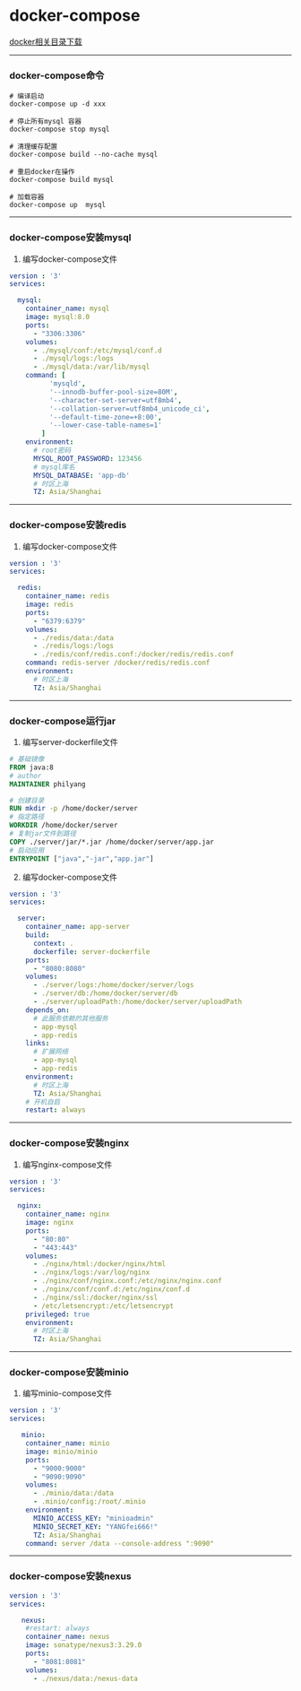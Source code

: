 # docker-compose

[docker相关目录下载](https://file.philyang.site/blog/docker.zip)

***

### docker-compose命令
```shell
# 编译启动
docker-compose up -d xxx

# 停止所有mysql 容器
docker-compose stop mysql

# 清理缓存配置
docker-compose build --no-cache mysql

# 重启docker在操作
docker-compose build mysql

# 加载容器
docker-compose up  mysql

```

***

### docker-compose安装mysql
1. 编写docker-compose文件
```yaml
version : '3'
services:

  mysql:
    container_name: mysql
    image: mysql:8.0
    ports:
      - "3306:3306"
    volumes:
      - ./mysql/conf:/etc/mysql/conf.d
      - ./mysql/logs:/logs
      - ./mysql/data:/var/lib/mysql
    command: [
          'mysqld',
          '--innodb-buffer-pool-size=80M',
          '--character-set-server=utf8mb4',
          '--collation-server=utf8mb4_unicode_ci',
          '--default-time-zone=+8:00',
          '--lower-case-table-names=1'
        ]
    environment:
      # root密码
      MYSQL_ROOT_PASSWORD: 123456
      # mysql库名
      MYSQL_DATABASE: 'app-db'
      # 时区上海
      TZ: Asia/Shanghai
```

***

### docker-compose安装redis
1. 编写docker-compose文件
```yaml
version : '3'
services:

  redis:
    container_name: redis
    image: redis
    ports:
      - "6379:6379"
    volumes:
      - ./redis/data:/data
      - ./redis/logs:/logs
      - ./redis/conf/redis.conf:/docker/redis/redis.conf
    command: redis-server /docker/redis/redis.conf
    environment:
      # 时区上海
      TZ: Asia/Shanghai
```

***

### docker-compose运行jar
1. 编写server-dockerfile文件
```dockerfile
# 基础镜像
FROM java:8
# author
MAINTAINER philyang

# 创建目录
RUN mkdir -p /home/docker/server
# 指定路径
WORKDIR /home/docker/server
# 复制jar文件到路径
COPY ./server/jar/*.jar /home/docker/server/app.jar
# 启动应用
ENTRYPOINT ["java","-jar","app.jar"]
```

2. 编写docker-compose文件
```yaml
version : '3'
services:

  server:
    container_name: app-server
    build:
      context: .
      dockerfile: server-dockerfile
    ports:
      - "8080:8080"
    volumes:
      - ./server/logs:/home/docker/server/logs
      - ./server/db:/home/docker/server/db
      - ./server/uploadPath:/home/docker/server/uploadPath
    depends_on:
      # 此服务依赖的其他服务
      - app-mysql
      - app-redis
    links:
      # 扩展网络
      - app-mysql
      - app-redis
    environment:
      # 时区上海
      TZ: Asia/Shanghai
    # 开机自启
    restart: always
```

***

### docker-compose安装nginx
1. 编写nginx-compose文件
```yaml
version : '3'
services:

  nginx:
    container_name: nginx
    image: nginx
    ports:
      - "80:80"
      - "443:443"
    volumes:
      - ./nginx/html:/docker/nginx/html
      - ./nginx/logs:/var/log/nginx
      - ./nginx/conf/nginx.conf:/etc/nginx/nginx.conf
      - ./nginx/conf/conf.d:/etc/nginx/conf.d
      - ./nginx/ssl:/docker/nginx/ssl
      - /etc/letsencrypt:/etc/letsencrypt
    privileged: true
    environment:
      # 时区上海
      TZ: Asia/Shanghai
```

***

### docker-compose安装minio
1. 编写minio-compose文件
```yaml
version : '3'
services:

   minio:
    container_name: minio
    image: minio/minio
    ports:
      - "9000:9000"
      - "9090:9090"
    volumes:
      - ./minio/data:/data
      - .minio/config:/root/.minio
    environment:
      MINIO_ACCESS_KEY: "minioadmin"
      MINIO_SECRET_KEY: "YANGfei666!"
      TZ: Asia/Shanghai
    command: server /data --console-address ":9090"

```

***

### docker-compose安装nexus
```yaml
version : '3'
services:

   nexus:
    #restart: always
    container_name: nexus
    image: sonatype/nexus3:3.29.0
    ports:
      - "8081:8081"
    volumes:
      - ./nexus/data:/nexus-data

```